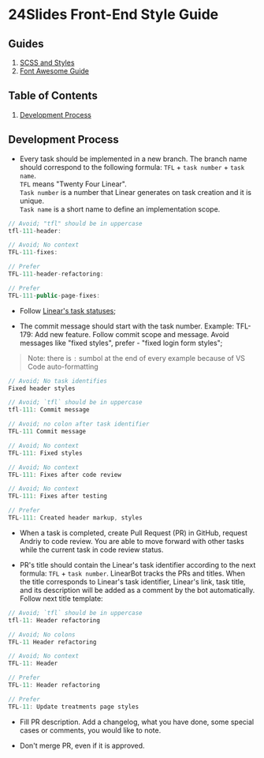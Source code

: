 # 24Slides Front-End Style Guide

## Guides

1. [SCSS and Styles](SCSS)
1. [Font Awesome Guide](FontAwesome)

## Table of Contents

1. [Development Process](#development-process)

## Development Process

- Every task should be implemented in a new branch. The branch name should correspond to the following formula: `TFL` + `task number` + `task name`.  
  `TFL` means "Twenty Four Linear".  
  `Task number` is a number that Linear generates on task creation and it is unique.  
  `Task name` is a short name to define an implementation scope.

```js
// Avoid; "tfl" should be in uppercase
tfl-111-header:

// Avoid; No context
TFL-111-fixes:

// Prefer
TFL-111-header-refactoring:

// Prefer
TFL-111-public-page-fixes:
```

- Follow [Linear's task statuses](https://tppr.me/8EemA);

- The commit message should start with the task number. Example: TFL-179: Add new feature. Follow commit scope and message. Avoid messages like "fixed styles", prefer - "fixed login form styles";

> Note: there is `:` sumbol at the end of every example because of VS Code auto-formatting

```js
// Avoid; No task identifies
Fixed header styles

// Avoid; `tfl` should be in uppercase
tfl-111: Commit message

// Avoid; no colon after task identifier
TFL-111 Commit message

// Avoid; No context
TFL-111: Fixed styles

// Avoid; No context
TFL-111: Fixes after code review

// Avoid; No context
TFL-111: Fixes after testing

// Prefer
TFL-111: Created header markup, styles
```

- When a task is completed, create Pull Request (PR) in GitHub, request Andriy to code review. You are able to move forward with other tasks while the current task in code review status.

- PR's title should contain the Linear's task identifier according to the next formula: `TFL` + `task number`. LinearBot tracks the PRs and titles. When the title corresponds to Linear's task identifier, Linear's link, task title, and its description will be added as a comment by the bot automatically. Follow next title template:

```js
// Avoid; `tfl` should be in uppercase
tfl-11: Header refactoring

// Avoid; No colons
TFL-11 Header refactoring

// Avoid; No context
TFL-11: Header

// Prefer
TFL-11: Header refactoring

// Prefer
TFL-11: Update treatments page styles
```

- Fill PR description. Add a changelog, what you have done, some special cases or comments, you would like to note.

- Don't merge PR, even if it is approved.
